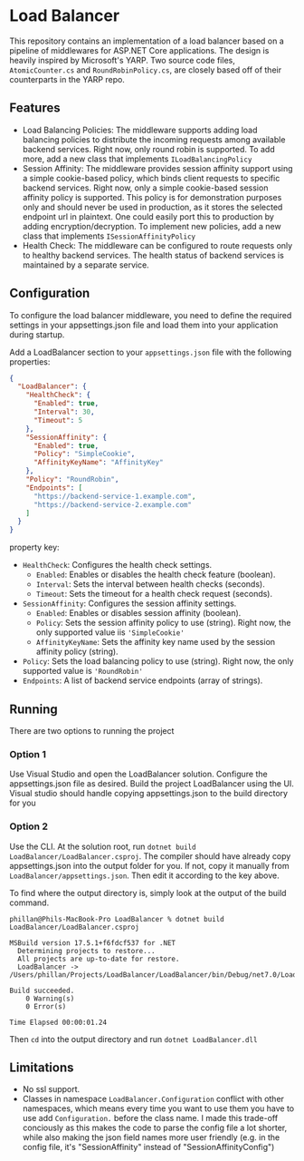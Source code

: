 ﻿# Load Balancer
This repository contains an implementation of a load balancer based on a pipeline of middlewares for ASP.NET Core applications.
The design is heavily inspired by Microsoft's YARP. Two source code files, `AtomicCounter.cs` and `RoundRobinPolicy.cs`, are closely based off of their counterparts in the YARP repo.

## Features
- Load Balancing Policies: The middleware supports adding load balancing policies to distribute the incoming requests among available backend services.
Right now, only round robin is supported. To add more, add a new class that implements `ILoadBalancingPolicy`
- Session Affinity: The middleware provides session affinity support using a simple cookie-based policy, which binds client requests to specific backend services.
Right now, only a simple cookie-based session affinity policy is supported. This policy is for demonstration purposes only and should never be used in production, as it stores the selected endpoint url in plaintext.
One could easily port this to production by adding encryption/decryption.
To implement new policies, add a new class that implements `ISessionAffinityPolicy`
- Health Check: The middleware can be configured to route requests only to healthy backend services. The health status of backend services is maintained by a separate service.

## Configuration

To configure the load balancer middleware, you need to define the required settings in your appsettings.json file and load them into your application during startup.


Add a LoadBalancer section to your `appsettings.json` file with the following properties:

```json
{
  "LoadBalancer": {
    "HealthCheck": {
      "Enabled": true,
      "Interval": 30,
      "Timeout": 5
    },
    "SessionAffinity": {
      "Enabled": true,
      "Policy": "SimpleCookie",
      "AffinityKeyName": "AffinityKey"
    },
    "Policy": "RoundRobin",
    "Endpoints": [
      "https://backend-service-1.example.com",
      "https://backend-service-2.example.com"
    ]
  }
}
```
property key:

- `HealthCheck`: Configures the health check settings.
    - `Enabled`: Enables or disables the health check feature (boolean).
    - `Interval`: Sets the interval between health checks (seconds).
    - `Timeout`: Sets the timeout for a health check request (seconds).
- `SessionAffinity`: Configures the session affinity settings.
    - `Enabled`: Enables or disables session affinity (boolean).
    - `Policy`: Sets the session affinity policy to use (string). Right now, the only supported value iis `'SimpleCookie'`
    - `AffinityKeyName`: Sets the affinity key name used by the session affinity policy (string).
- `Policy`: Sets the load balancing policy to use (string). Right now, the only supported value is `'RoundRobin'`
- `Endpoints`: A list of backend service endpoints (array of strings).

## Running
There are two options to running the project

### Option 1
Use Visual Studio and open the LoadBalancer solution.  Configure the appsettings.json file as desired. Build the project LoadBalancer using the UI. Visual studio should handle copying appsettings.json to the build directory for you

### Option 2
Use the CLI. At the solution root, run `dotnet build LoadBalancer/LoadBalancer.csproj`. The compiler should have already copy appsettings.json into the output folder for you. If not, copy it manually from `LoadBalancer/appsettings.json`.
Then edit it according to the key above.

To find where the output directory is, simply look at the output of the build command.
```
phillan@Phils-MacBook-Pro LoadBalancer % dotnet build LoadBalancer/LoadBalancer.csproj

MSBuild version 17.5.1+f6fdcf537 for .NET
  Determining projects to restore...
  All projects are up-to-date for restore.
  LoadBalancer -> /Users/phillan/Projects/LoadBalancer/LoadBalancer/bin/Debug/net7.0/LoadBalancer.dll

Build succeeded.
    0 Warning(s)
    0 Error(s)

Time Elapsed 00:00:01.24
```
Then `cd` into the output directory and run `dotnet LoadBalancer.dll`


## Limitations
- No ssl support.
- Classes in namespace `LoadBalancer.Configuration` conflict with other namespaces, which means every time you want to use them you have to use add `Configuration.` before the class name. I made this trade-off conciously as this makes
the code to parse the config file a lot shorter, while also making the json field names more user friendly (e.g. in the config file, it's "SessionAffinity" instead of "SessionAffinityConfig")